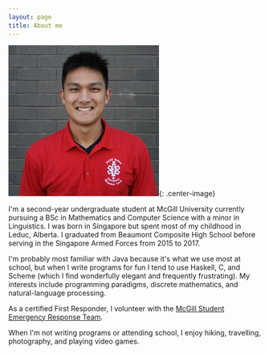 ```yaml
---
layout: page
title: About me
---
```


![me](profile.jpeg){: .center-image}

I'm a second-year undergraduate student at McGill University currently pursuing a BSc in Mathematics and Computer Science with a minor in Linguistics. I was born in Singapore but spent most of my childhood in Leduc, Alberta. I graduated from Beaumont Composite High School before serving in the Singapore Armed Forces from 2015 to 2017.  

I'm probably most familiar with Java because it's what we use most at school, but when I write programs for fun I tend to use Haskell, C, and Scheme (which I find wonderfully elegant and frequently frustrating). My interests include programming paradigms, discrete mathematics, and natural-language processing.  

As a certified First Responder, I volunteer with the [McGill Student Emergency Response Team](www.msert.ca).

When I'm not writing programs or attending school, I enjoy hiking, travelling, photography, and playing video games.
